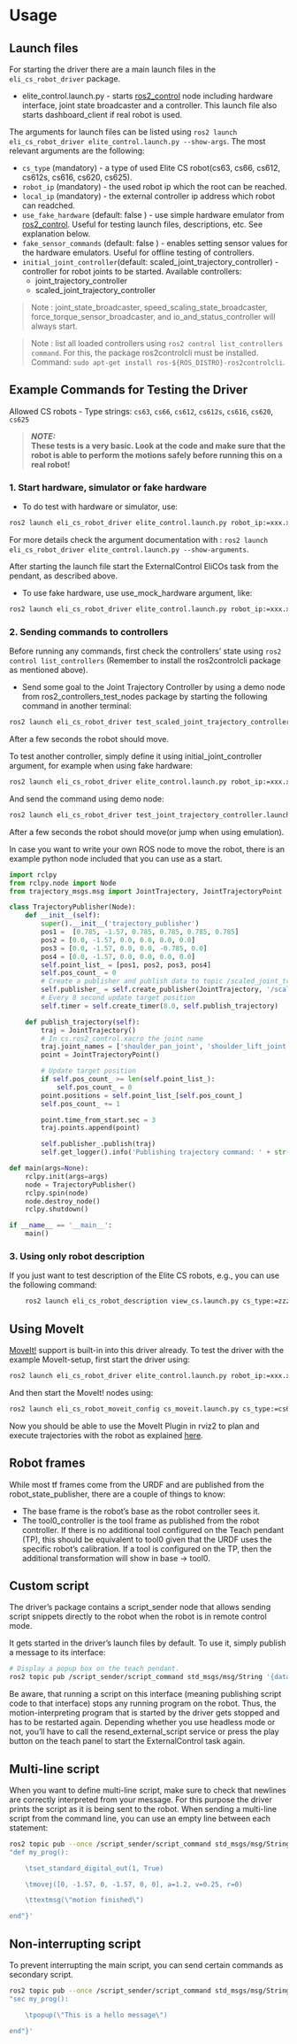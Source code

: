 # Usage

## Launch files
For starting the driver there are a main launch files in the `eli_cs_robot_driver` package.
- elite_control.launch.py - starts [ros2_control](https://control.ros.org/humble/index.html) node including hardware interface, joint state broadcaster and a controller. This launch file also starts dashboard_client if real robot is used.

The arguments for launch files can be listed using `ros2 launch eli_cs_robot_driver elite_control.launch.py --show-args`. The most relevant arguments are the following:
- `cs_type` (mandatory) - a type of used Elite CS robot(cs63, cs66, cs612, cs612s, cs616, cs620, cs625).
- `robot_ip` (mandatory) - the used robot ip which the root can be reached.
- `local_ip` (mandatory) - the external controller ip address which robot can readched.
- `use_fake_hardware` (default: false ) - use simple hardware emulator from [ros2_control](https://control.ros.org/humble/index.html). Useful for testing launch files, descriptions, etc. See explanation below.
- `fake_sensor_commands` (default: false ) - enables setting sensor values for the hardware emulators. Useful for offline testing of controllers.
- `initial_joint_controller`(default: scaled_joint_trajectory_controller) - controller for robot joints to be started. Available controllers:
    - joint_trajectory_controller
    - scaled_joint_trajectory_controller

> Note : joint_state_broadcaster, speed_scaling_state_broadcaster, force_torque_sensor_broadcaster, and io_and_status_controller will always start.

> Note : list all loaded controllers using `ros2 control list_controllers command`. For this, the package ros2controlcli must be installed. Command: `sudo apt-get install ros-${ROS_DISTRO}-ros2controlcli`.

## Example Commands for Testing the Driver

Allowed CS robots - Type strings: `cs63`, `cs66`, `cs612`, `cs612s`, `cs616`, `cs620`, `cs625`

> ***NOTE:***  
> **These tests is a very basic. Look at the code and make sure that the robot is able to perform the motions safely before running this on a real robot!**

### 1. Start hardware, simulator or fake hardware

- To do test with hardware or simulator, use:

```bash
ros2 launch eli_cs_robot_driver elite_control.launch.py robot_ip:=xxx.xxx.xxx.xxx local_ip:=yyy.yyy.yyy.yyy cs_type:=zzzz
```
For more details check the argument documentation with : `ros2 launch eli_cs_robot_driver elite_control.launch.py --show-arguments`.

After starting the launch file start the ExternalControl EliCOs task from the pendant, as described above.

- To use fake hardware, use use_mock_hardware argument, like:
```bash
ros2 launch eli_cs_robot_driver elite_control.launch.py robot_ip:=xxx.xxx.xxx.xxx local_ip:=yyy.yyy.yyy.yyy cs_type:=zzzz use_fake_hardware:=true
```

### 2. Sending commands to controllers

Before running any commands, first check the controllers’ state using `ros2 control list_controllers` (Remember to install the ros2controlcli package as mentioned above).

- Send some goal to the Joint Trajectory Controller by using a demo node from ros2_controllers_test_nodes package by starting the following command in another terminal:
```bash
ros2 launch eli_cs_robot_driver test_scaled_joint_trajectory_controller.launch.py
```

After a few seconds the robot should move.

To test another controller, simply define it using initial_joint_controller argument, for example when using fake hardware:
```bash
ros2 launch eli_cs_robot_driver elite_control.launch.py robot_ip:=xxx.xxx.xxx.xxx local_ip:=yyy.yyy.yyy.yyy cs_type:=zzzz initial_joint_controller:=joint_trajectory_controller use_fake_hardware:=true
```

And send the command using demo node:
```bash
ros2 launch eli_cs_robot_driver test_joint_trajectory_controller.launch.py
```

After a few seconds the robot should move(or jump when using emulation).

In case you want to write your own ROS node to move the robot, there is an example python node included that you can use as a start.
```python
import rclpy
from rclpy.node import Node
from trajectory_msgs.msg import JointTrajectory, JointTrajectoryPoint

class TrajectoryPublisher(Node):
    def __init__(self):
        super().__init__('trajectory_publisher')
        pos1 =  [0.785, -1.57, 0.785, 0.785, 0.785, 0.785]
        pos2 = [0.0, -1.57, 0.0, 0.0, 0.0, 0.0]
        pos3 = [0.0, -1.57, 0.0, 0.0, -0.785, 0.0]
        pos4 = [0.0, -1.57, 0.0, 0.0, 0.0, 0.0]
        self.point_list_ = [pos1, pos2, pos3, pos4]
        self.pos_count_ = 0
        # Create a publisher and publish data to topic /scaled_joint_trajectory_controller/joint_trajectory
        self.publisher_ = self.create_publisher(JointTrajectory, '/scaled_joint_trajectory_controller/joint_trajectory', 10)
        # Every 8 second update target position
        self.timer = self.create_timer(8.0, self.publish_trajectory)

    def publish_trajectory(self):
        traj = JointTrajectory()
        # In cs.ros2_control.xacro the joint name
        traj.joint_names = ['shoulder_pan_joint', 'shoulder_lift_joint', 'elbow_joint', 'wrist_1_joint', 'wrist_2_joint', 'wrist_3_joint']
        point = JointTrajectoryPoint()

        # Update target position
        if self.pos_count_ >= len(self.point_list_):
            self.pos_count_ = 0
        point.positions = self.point_list_[self.pos_count_]
        self.pos_count_ += 1

        point.time_from_start.sec = 3
        traj.points.append(point)

        self.publisher_.publish(traj)
        self.get_logger().info('Publishing trajectory command: ' + str(point.positions))

def main(args=None):
    rclpy.init(args=args)
    node = TrajectoryPublisher()
    rclpy.spin(node)
    node.destroy_node()
    rclpy.shutdown()

if __name__ == '__main__':
    main()

```

### 3. Using only robot description
If you just want to test description of the Elite CS robots, e.g., you can use the following command:
```bash
    ros2 launch eli_cs_robot_description view_cs.launch.py cs_type:=zzzz
```

## Using MoveIt
[MoveIt!](https://moveit.ros.org/) support is built-in into this driver already.
To test the driver with the example MoveIt-setup, first start the driver using:
```bash
ros2 launch eli_cs_robot_driver elite_control.launch.py robot_ip:=xxx.xxx.xxx.xxx local_ip:=yyy.yyy.yyy.yyy cs_type:=zzzz launch_rviz:=false
```

And then start the MoveIt! nodes using:
```bash
ros2 launch eli_cs_robot_moveit_config cs_moveit.launch.py cs_type:=cs66 launch_rviz:=true
```

Now you should be able to use the MoveIt Plugin in rviz2 to plan and execute trajectories with the robot as explained [here](https://moveit.picknik.ai/main/doc/tutorials/quickstart_in_rviz/quickstart_in_rviz_tutorial.html).


## Robot frames

While most tf frames come from the URDF and are published from the robot_state_publisher, there are a couple of things to know:
- The base frame is the robot’s base as the robot controller sees it.
- The tool0_controller is the tool frame as published from the robot controller. If there is no additional tool configured on the Teach pendant (TP), this should be equivalent to tool0 given that the URDF uses the specific robot’s calibration. If a tool is configured on the TP, then the additional transformation will show in base -> tool0.

## Custom script
The driver’s package contains a script_sender node that allows sending script snippets directly to the robot when the robot is in remote control mode.

It gets started in the driver’s launch files by default. To use it, simply publish a message to its interface:
```bash
# Display a popup box on the teach pendant.
ros2 topic pub /script_sender/script_command std_msgs/msg/String '{data: popup("hello")}' --once
```

Be aware, that running a script on this interface (meaning publishing script code to that interface) stops any running program on the robot. Thus, the motion-interpreting program that is started by the driver gets stopped and has to be restarted again. Depending whether you use headless mode or not, you’ll have to call the resend_external_script service or press the play button on the teach panel to start the ExternalControl task again.

## Multi-line script
When you want to define multi-line script, make sure to check that newlines are correctly interpreted from your message. For this purpose the driver prints the script as it is being sent to the robot. When sending a multi-line script from the command line, you can use an empty line between each statement:
```bash
ros2 topic pub --once /script_sender/script_command std_msgs/msg/String '{data:
"def my_prog():  

    \tset_standard_digital_out(1, True)  

    \tmovej([0, -1.57, 0, -1.57, 0, 0], a=1.2, v=0.25, r=0)  

    \ttextmsg(\"motion finished\")  

end"}'
```

## Non-interrupting script

To prevent interrupting the main script, you can send certain commands as secondary script.
```bash
ros2 topic pub --once /script_sender/script_command std_msgs/msg/String '{data:
"sec my_prog():  

    \tpopup(\"This is a hello message\")

end"}'
```